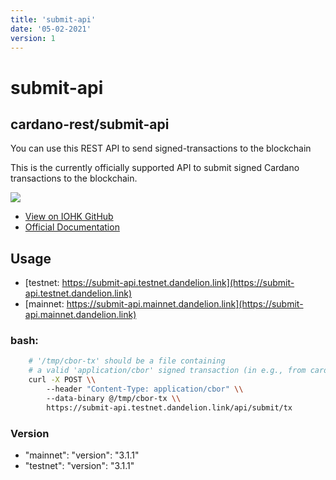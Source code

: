 ```yaml
---
title: 'submit-api'
date: '05-02-2021'
version: 1 
---    
```


# submit-api
## cardano-rest/submit-api

You can use this REST API to send signed-transactions to the blockchain

This is the currently officially supported API to submit signed Cardano transactions to the blockchain.

![](/showcase-submit-api.png)
- [View on IOHK GitHub](https://github.com/input-output-hk/cardano-rest#overview)
- [Official Documentation](https://input-output-hk.github.io/cardano-rest/submit-api/)


## Usage
- [testnet: https://submit-api.testnet.dandelion.link](https://submit-api.testnet.dandelion.link)
- [mainnet: https://submit-api.mainnet.dandelion.link](https://submit-api.mainnet.dandelion.link)

### bash:  
```bash
    # '/tmp/cbor-tx' should be a file containing 
    # a valid 'application/cbor' signed transaction (in e.g., from cardano-cli)
    curl -X POST \\
        --header "Content-Type: application/cbor" \\
        --data-binary @/tmp/cbor-tx \\
        https://submit-api.testnet.dandelion.link/api/submit/tx
```

### Version
- "mainnet": "version": "3.1.1"
- "testnet": "version": "3.1.1"